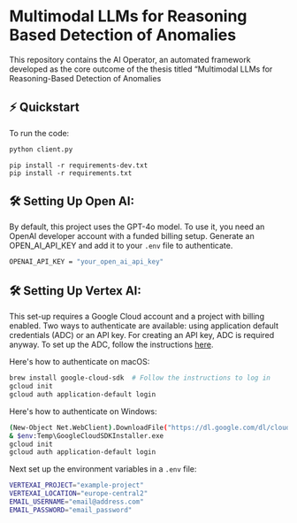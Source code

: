 
# Multimodal LLMs for Reasoning Based Detection of Anomalies
This repository contains the AI Operator, an automated framework developed as the core outcome of the thesis titled “Multimodal LLMs for Reasoning-Based Detection of Anomalies 

## ⚡️ Quickstart
To run the code:
```python
python client.py 
```
```install requirements
pip install -r requirements-dev.txt
pip install -r requirements.txt
```
## 🛠 Setting Up Open AI:
By default, this project uses the GPT-4o model. To use it, you need an OpenAI developer account with a funded billing setup. Generate an OPEN_AI_API_KEY and add it to your `.env` file to authenticate.
```sh
OPENAI_API_KEY = "your_open_ai_api_key"
```
## 🛠 Setting Up Vertex AI:

This set-up requires a Google Cloud account and a project with billing enabled. Two ways to authenticate are available: using application default credentials (ADC) or an API key. For creating an API key, ADC is required anyway. To set up the ADC, follow the instructions [here](https://cloud.google.com/docs/authentication/external/set-up-adc).

Here's how to authenticate on macOS:

```sh
brew install google-cloud-sdk  # Follow the instructions to log in
gcloud init
gcloud auth application-default login
```
Here's how to authenticate on Windows:

```sh
(New-Object Net.WebClient).DownloadFile("https://dl.google.com/dl/cloudsdk/channels/rapid/GoogleCloudSDKInstaller.exe", "$env:Temp\GoogleCloudSDKInstaller.exe")
& $env:Temp\GoogleCloudSDKInstaller.exe
gcloud init
gcloud auth application-default login
```

Next set up the environment variables in a `.env` file:

```sh
VERTEXAI_PROJECT="example-project"
VERTEXAI_LOCATION="europe-central2"
EMAIL_USERNAME="email@address.com"
EMAIL_PASSWORD="email_password"
```
